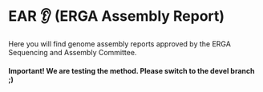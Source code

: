 # EAR 👂 (ERGA Assembly Report)

Here you will find genome assembly reports approved by the ERGA Sequencing and Assembly Committee.


#### Important! We are testing the method. Please switch to the devel branch ;)
